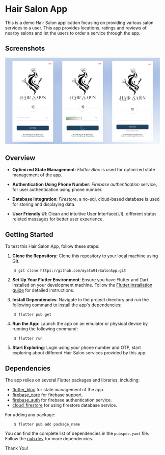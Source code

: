# Hair Salon App

This is a demo Hair Salon application focusing on providing various salon services to a user. 
This app provides locations, ratings and reviews of nearby salons and let the users to order a service through the app. 

## Screenshots

![Login](assets/screenshots/image1.PNG)

## Overview

- **Optimized State Management**: *Flutter Bloc* is used for optimized state management of the app. 

- **Authentication Using Phone Number**: *Firebase authentication* service, for user authentication using phone number.

- **Database Integration**: *Firestore*, a no-sql, cloud-based database is used for storing and displaying data.

- **User Friendly UI**: Clean and intuitive User Interface(UI), different status releted messages for better user experience.

## Getting Started

To test this Hair Salon App, follow these steps:

1. **Clone the Repository**: Clone this repository to your local machine using Git.
```
    $ git clone https://github.com/ayato91/SalonApp.git
```

2. **Set Up Your Flutter Environment**: Ensure you have Flutter and Dart installed on your development machine. Follow the [Flutter installation guide](https://flutter.dev/docs/get-started/install) for detailed instructions.

3. **Install Dependencies**: Navigate to the project directory and run the following command to install the app's dependencies:
```
    $ flutter pub get 
```

4. **Run the App**: Launch the app on an emulator or physical device by running the following command:
```
    $ flutter run
```

5. **Start Exploring**: Login using your phone number and OTP, start exploring about different Hair Salon services provided by this app. 


## Dependencies

The app relies on several Flutter packages and libraries, including:

- [flutter_bloc](https://pub.dev/packages/flutter_bloc) for state management of the app.
- [firebase_core](https://pub.dev/packages/firebase_core) for firebase support.
- [firebase_auth](https://pub.dev/packages/firebase_auth) for firebase authentication service.
- [cloud_firestore](https://pub.dev/packages/cloud_firestore) for using firestore database service.

For adding any package:
```
    $ flutter pub add package_name
```

You can find the complete list of dependencies in the `pubspec.yaml` file. Follow the [pub.dev](https://pub.dev) for more dependencies.


Thank You!
